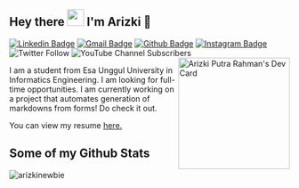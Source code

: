 ## Hey there <img src="https://github.com/TheDudeThatCode/TheDudeThatCode/blob/master/Assets/Hi.gif" width="30px"> I'm Arizki 🐼
[![Linkedin Badge](https://img.shields.io/badge/-arizkinewbie-0072b1?style=flat&logo=Linkedin&logoColor=white&link=https://www.linkedin.com/in/arizkinewbie/)](https://www.linkedin.com/in/arizkinewbie/)
[![Gmail Badge](https://img.shields.io/badge/-Gmail-c14438?style=flat&logo=Gmail&logoColor=white&link=mailto:arizkijitsu@gmail.com)](mailto:arizkijitsu@gmail.com)
[![Github Badge](https://img.shields.io/badge/-GitHub-grey?style=flat&logo=github&logoColor=white&link=https://github.com/arizkinewbie/)](https://www.github.com/arizkinewbie/) 
[![Instagram Badge](https://img.shields.io/badge/-Instagram-white?style=flat&logo=instagram&logoColor=red&link=https://instagram.com/arizkinewbie/)](https://www.instagram.com/arizkinewbie/) 
![Twitter Follow](https://img.shields.io/twitter/follow/arizkinewbie?style=social)
![YouTube Channel Subscribers](https://img.shields.io/youtube/channel/subscribers/UCm0U2WZHXq-y47SlCrM5uhw?style=social) 
<a href="https://app.daily.dev/ArizkiNewbie"><img src="https://api.daily.dev/devcards/a7aaf981e41a4e8bb4395808306ec3e6.png?r=w73" align="right" width="200" alt="Arizki Putra Rahman's Dev Card"/></a>


<p align='left'>I am a student from Esa Unggul University in Informatics Engineering. I am looking for full-time opportunities. I am currently working on a project that automates generation of markdowns from forms! Do check it out.</p><p align='left'> You can view my resume <a href='https://www.linkedin.com/in/arizkinewbie' target=_blank><u>here</u>.</a></p>


## Some of my Github Stats
<p align=left> <img src=https://komarev.com/ghpvc/?username=arizkinewbie alt=arizkinewbie /> </p>

